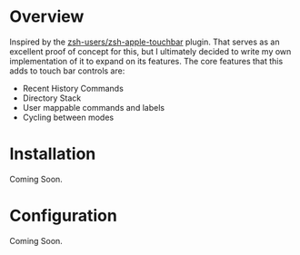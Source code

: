 # Overview

Inspired by the [zsh-users/zsh-apple-touchbar](https://github.com/zsh-users/zsh-apple-touchbar) plugin. That serves as an excellent proof of concept for this, but I ultimately decided to write my own implementation of it to expand on its features. The core features that this adds to touch bar controls are:

- Recent History Commands
- Directory Stack
- User mappable commands and labels
- Cycling between modes

# Installation

Coming Soon.

# Configuration

Coming Soon.
